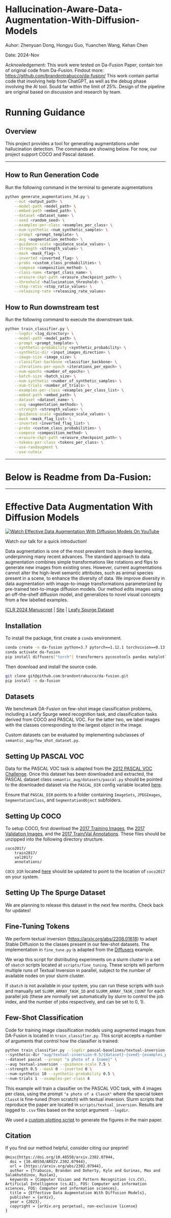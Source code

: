 # Hallucination-Aware-Data-Augmentation-With-Diffusion-Models

Auhor: Zhenyuan Dong, Hongyu Guo, Yuanchen Wang, Kehan Chen

Date: 2024-Nov

Acknowledgement: 
This work were tested on Da-Fusion Paper, contain ton of original code from Da-Fusion. Findout more: https://github.com/brandontrabucco/da-fusion/
This work contain partial code that involving help from ChatGPT, as well as the debug phase involving the AI tool. Sould far within the limit of 25%. 
Design of the pipeline are original based on discussion and research by team.

# Running Guidance

## Overview
This project provides a tool for generating augmentations under hallucination detection. The commands are showing below. For now, our project support COCO and Pascal dataset.

---

## How to Run Generation Code

Run the following command in the terminal to generate augmentations

```bash
python generate_augmentations_hd.py \
    --out <output_path> \
    --model-path <model_path> \
    --embed-path <embed_path> \
    --dataset <dataset_name> \
    --seed <random_seed> \
    --examples-per-class <examples_per_class> \
    --num-synthetic <num_synthetic_samples> \
    --prompt <prompt_template> \
    --aug <augmentation_methods> \
    --guidance-scale <guidance_scale_values> \
    --strength <strength_values> \
    --mask <mask_flag> \
    --inverted <inverted_flag> \
    --probs <custom_class_probabilities> \
    --compose <composition_method> \
    --class-name <target_class_name> \
    --erasure-ckpt-path <erasure_checkpoint_path> \
    --threshold <hallucination_threshold> \
    --stop-ratio <stop_ratio_values> \
    --releasing-rate <releasing_rate_values>
```
## How to Run downstream test

Run the following command to execute the downstream task. 

```bash
python train_classifier.py \
    --logdir <log_directory> \
    --model-path <model_path> \
    --prompt <prompt_template> \
    --synthetic-probability <synthetic_probability> \
    --synthetic-dir <input_images_direction> \
    --image-size <image_size> \
    --classifier-backbone <classifier_backbone> \
    --iterations-per-epoch <iterations_per_epoch> \
    --num-epochs <number_of_epochs> \
    --batch-size <batch_size> \
    --num-synthetic <number_of_synthetic_samples> \
    --num-trials <number_of_trials> \
    --examples-per-class <examples_per_class_list> \
    --embed-path <embed_path> \
    --dataset <dataset_name> \
    --aug <augmentation_methods> \
    --strength <strength_values> \
    --guidance-scale <guidance_scale_values> \
    --mask <mask_flag_list> \
    --inverted <inverted_flag_list> \
    --probs <custom_class_probabilities> \
    --compose <composition_method> \
    --erasure-ckpt-path <erasure_checkpoint_path> \
    --tokens-per-class <tokens_per_class> \
    --use-randaugment \
    --use-cutmix
```



**************************************************************************************************************************************************************************************************************************************************************************************************************************************************************

# Below is Readme from Da-Fusion:

**************************************************************************************************************************************************************************************************************************************************************************************************************************************************************

# Effective Data Augmentation With Diffusion Models

[![Watch Effective Data Augmentation With Diffusion Models On YouTube](images/play-da-fusion.png)](https://www.youtube.com/watch?v=IKDWOOWzwns)

Watch our talk for a quick introduction!

Data augmentation is one of the most prevalent tools in deep learning, underpinning many recent advances. The standard approach to data augmentation combines simple transformations like rotations and flips to generate new images from existing ones. However, current augmentations cannot alter the high-level semantic attributes, such as animal species present in a scene, to enhance the diversity of data. We improve diversity in data augmentation with image-to-image transformations parameterized by pre-trained text-to-image diffusion models. Our method edits images using an off-the-shelf diffusion model, and generalizes to novel visual concepts from a few labelled examples.

[ICLR 2024 Manuscript](https://openreview.net/forum?id=ZWzUA9zeAg)    |    [Site](btrabuc.co/da-fusion)    |    [Leafy Spurge Dataset](leafy-spurge-dataset.github.io)

## Installation

To install the package, first create a `conda` environment.

```bash
conda create -n da-fusion python=3.7 pytorch==1.12.1 torchvision==0.13.1 cudatoolkit=11.6 -c pytorch
conda activate da-fusion
pip install diffusers["torch"] transformers pycocotools pandas matplotlib seaborn scipy
```

Then download and install the source code.

```bash
git clone git@github.com:brandontrabucco/da-fusion.git
pip install -e da-fusion
```

## Datasets

We benchmark DA-Fusion on few-shot image classification problems, including a Leafy Spurge weed recognition task, and classification tasks derived from COCO and PASCAL VOC. For the latter two, we label images with the classes corresponding to the largest object in the image.

Custom datasets can be evaluated by implementing subclasses of `semantic_aug/few_shot_dataset.py`.

## Setting Up PASCAL VOC

Data for the PASCAL VOC task is adapted from the [2012 PASCAL VOC Challenge](http://host.robots.ox.ac.uk/pascal/VOC/voc2012/VOCtrainval_11-May-2012.tar). Once this dataset has been downloaded and extracted, the PASCAL dataset class `semantic_aug/datasets/pascal.py` should be pointed to the downloaded dataset via the `PASCAL_DIR` config variable located [here](https://github.com/brandontrabucco/da-fusion/blob/main/semantic_aug/datasets/pascal.py#L14).

Ensure that `PASCAL_DIR` points to a folder containing `ImageSets`, `JPEGImages`, `SegmentationClass`, and `SegmentationObject` subfolders.

## Setting Up COCO

To setup COCO, first download the [2017 Training Images](http://images.cocodataset.org/zips/train2017.zip), the [2017 Validation Images](http://images.cocodataset.org/zips/val2017.zip), and the [2017 Train/Val Annotations](http://images.cocodataset.org/annotations/annotations_trainval2017.zip). These files should be unzipped into the following directory structure.

```
coco2017/
    train2017/
    val2017/
    annotations/
```

`COCO_DIR` located [here](https://github.com/brandontrabucco/da-fusion/blob/main/semantic_aug/datasets/coco.py#L15) should be updated to point to the location of `coco2017` on your system.

## Setting Up The Spurge Dataset

We are planning to release this dataset in the next few months. Check back for updates!

## Fine-Tuning Tokens

We perform textual inversion (https://arxiv.org/abs/2208.01618) to adapt Stable Diffusion to the classes present in our few-shot datasets. The implementation in `fine_tune.py` is adapted from the [Diffusers](https://github.com/huggingface/diffusers/blob/main/examples/textual_inversion/textual_inversion.py) example. 

We wrap this script for distributing experiments on a slurm cluster in a set of `sbatch` scripts located at `scripts/fine_tuning`. These scripts will perform multiple runs of Textual Inversion in parallel, subject to the number of available nodes on your slurm cluster.

If `sbatch` is not available in your system, you can run these scripts with `bash` and manually set `SLURM_ARRAY_TASK_ID` and `SLURM_ARRAY_TASK_COUNT` for each parallel job (these are normally set automatically by slurm to control the job index, and the number of jobs respectively, and can be set to 0, 1).

## Few-Shot Classification

Code for training image classification models using augmented images from DA-Fusion is located in `train_classifier.py`. This script accepts a number of arguments that control how the classifier is trained:

```bash
python train_classifier.py --logdir pascal-baselines/textual-inversion-0.5 \
--synthetic-dir "aug/textual-inversion-0.5/{dataset}-{seed}-{examples_per_class}" \
--dataset pascal --prompt "a photo of a {name}" \
--aug textual-inversion --guidance-scale 7.5 \
--strength 0.5 --mask 0 --inverted 0 \
--num-synthetic 10 --synthetic-probability 0.5 \
--num-trials 1 --examples-per-class 4
```

This example will train a classifier on the PASCAL VOC task, with 4 images per class, using the prompt `"a photo of a ClassX"` where the special token `ClassX` is fine-tuned (from scratch) with textual inversion. Slurm scripts that reproduce the paper are located in `scripts/textual_inversion`. Results are logged to `.csv` files based on the script argument `--logdir`. 

We used a [custom plotting script](https://github.com/brandontrabucco/da-fusion/blob/main/plot.py) to generate the figures in the main paper.

## Citation

If you find our method helpful, consider citing our preprint!

```
@misc{https://doi.org/10.48550/arxiv.2302.07944,
  doi = {10.48550/ARXIV.2302.07944},
  url = {https://arxiv.org/abs/2302.07944},
  author = {Trabucco, Brandon and Doherty, Kyle and Gurinas, Max and Salakhutdinov, Ruslan},
  keywords = {Computer Vision and Pattern Recognition (cs.CV), Artificial Intelligence (cs.AI), FOS: Computer and information sciences, FOS: Computer and information sciences},
  title = {Effective Data Augmentation With Diffusion Models},
  publisher = {arXiv},
  year = {2023},
  copyright = {arXiv.org perpetual, non-exclusive license}
}
```

